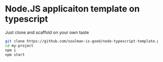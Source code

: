 # Node.JS applicaiton template on typescript

Just clone and scaffold on your own taste

```sh
git clone https://github.com/soulman-is-good/node-typescript-template.git my-project
cd my-project
npm i
npm start
```
